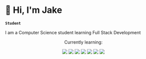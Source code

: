 # 👋 Hi, I'm Jake

**`Student`**

I am a Computer Science student learning Full Stack Development

<p align="center">Currently learning:</p>

<p align="center">
    <img src="https://cdn.jsdelivr.net/gh/devicons/devicon@latest/icons/html5/html5-original.svg" />
    <img src="https://cdn.jsdelivr.net/gh/devicons/devicon@latest/icons/css3/css3-original.svg" />
    <img src="https://cdn.jsdelivr.net/gh/devicons/devicon@latest/icons/tailwindcss/tailwindcss-original.svg" />
    <img src="https://cdn.jsdelivr.net/gh/devicons/devicon@latest/icons/javascript/javascript-original.svg" />
    <img src="https://cdn.jsdelivr.net/gh/devicons/devicon@latest/icons/react/react-original.svg" />
    <img src="https://cdn.jsdelivr.net/gh/devicons/devicon@latest/icons/php/php-original.svg" />       
    <img src="https://cdn.jsdelivr.net/gh/devicons/devicon@latest/icons/mysql/mysql-original-wordmark.svg" />
</p>
